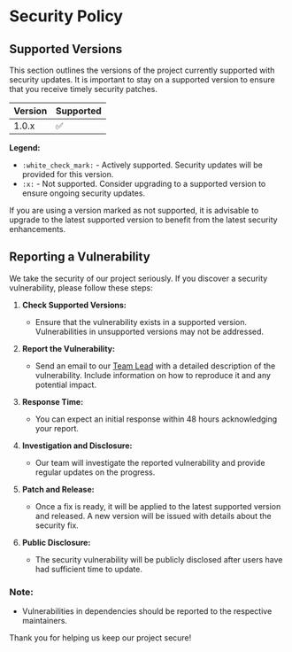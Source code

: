 # Security Policy

## Supported Versions

This section outlines the versions of the project currently supported with security updates. It is important to stay on a supported version to ensure that you receive timely security patches.

| Version | Supported          |
| ------- | ------------------ |
| 1.0.x   | :white_check_mark: |

**Legend:**

- `:white_check_mark:` - Actively supported. Security updates will be provided for this version.
- `:x:` - Not supported. Consider upgrading to a supported version to ensure ongoing security updates.

If you are using a version marked as not supported, it is advisable to upgrade to the latest supported version to benefit from the latest security enhancements.

## Reporting a Vulnerability

We take the security of our project seriously. If you discover a security vulnerability, please follow these steps:

1. **Check Supported Versions:**

   - Ensure that the vulnerability exists in a supported version. Vulnerabilities in unsupported versions may not be addressed.

2. **Report the Vulnerability:**

   - Send an email to our [Team Lead](mailto:nziranzizadaniel@gmail.com) with a detailed description of the vulnerability. Include information on how to reproduce it and any potential impact.

3. **Response Time:**

   - You can expect an initial response within 48 hours acknowledging your report.

4. **Investigation and Disclosure:**

   - Our team will investigate the reported vulnerability and provide regular updates on the progress.

5. **Patch and Release:**

   - Once a fix is ready, it will be applied to the latest supported version and released. A new version will be issued with details about the security fix.

6. **Public Disclosure:**
   - The security vulnerability will be publicly disclosed after users have had sufficient time to update.

### Note:

- Vulnerabilities in dependencies should be reported to the respective maintainers.

Thank you for helping us keep our project secure!
